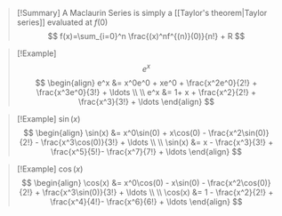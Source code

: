 
> [!Summary] 
> A Maclaurin Series is simply a [[Taylor's theorem|Taylor series]] evaluated at $f(0)$
> $$
> f(x)=\sum_{i=0}^n \frac{(x)^nf^{(n)}(0)}{n!} + R
> $$




> [!Example] $$e^x$$
> $$
> \begin{align}
> e^x &= x^0e^0 + xe^0 + \frac{x^2e^0}{2!} + \frac{x^3e^0}{3!} + \ldots \\ \\
> e^x &= 1+ x + \frac{x^2}{2!} + \frac{x^3}{3!} + \ldots
> \end{align}
>$$

> [!Example] $\sin(x)$
> $$
> \begin{align}
> \sin(x) &= x^0\sin(0) + x\cos(0) - \frac{x^2\sin(0)}{2!} - \frac{x^3\cos(0)}{3!} + \ldots  \\ \\
> \sin(x) &= x - \frac{x^3}{3!}  + \frac{x^5}{5!}- \frac{x^7}{7!} + \ldots 
> \end{align}
>$$

> [!Example] $\cos(x)$
> $$
> \begin{align}
> \cos(x) &= x^0\cos(0) - x\sin(0) - \frac{x^2\cos(0)}{2!} + \frac{x^3\sin(0)}{3!} + \ldots  \\ \\
> \cos(x) &= 1 - \frac{x^2}{2!} + \frac{x^4}{4!}- \frac{x^6}{6!} + \ldots 
> \end{align}
>$$
